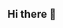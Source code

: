 ## Hi there 👋


<img src="https://komarev.com/ghpvc/?username=MassoniMacaroni&style=flat-square&color=blue" alt=""/>
<!--
**MassoniMacaroni/MassoniMacaroni** is a ✨ _special_ ✨ repository because its `README.md` (this file) appears on your GitHub profile.

Here are some ideas to get you started:

- 🔭 I’m currently working on ...
- 🌱 I’m currently learning ...
- 👯 I’m looking to collaborate on ...
- 🤔 I’m looking for help with ...
- 💬 Ask me about ...
- 📫 How to reach me: ...
- 😄 Pronouns: ...
- ⚡ Fun fact: ...
-->
